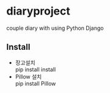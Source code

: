 # diaryproject 
couple diary with using Python Django
## Install
+ 장고설치  
pip install install
+ Pillow 설치  
pip install Pillow
